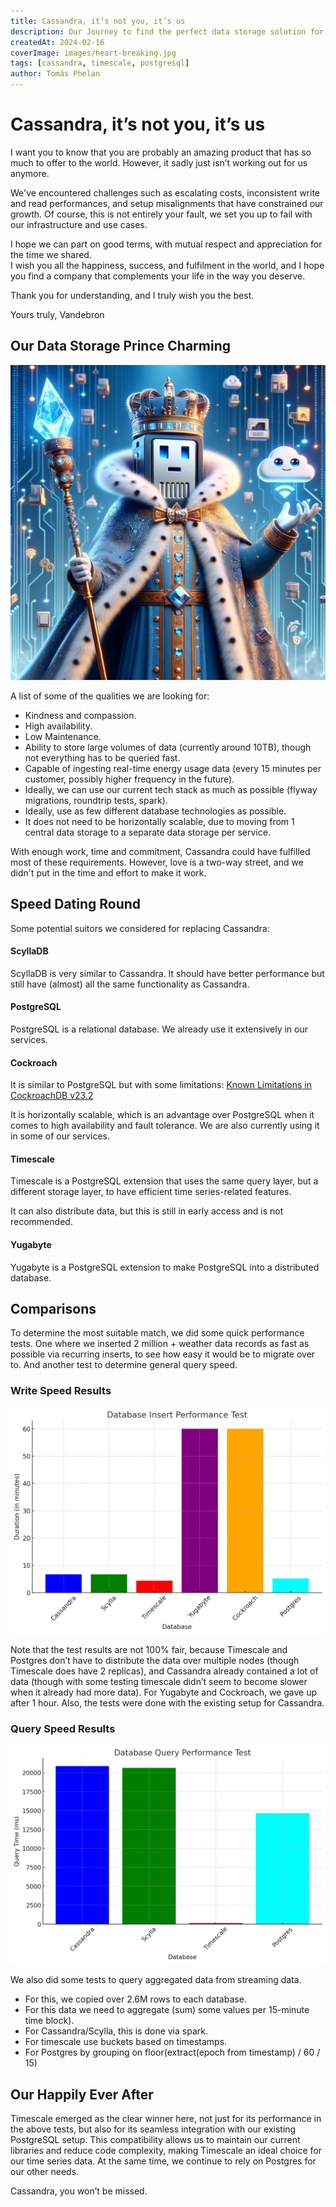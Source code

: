 ```yaml
---
title: Cassandra, it’s not you, it’s us
description: Our Journey to find the perfect data storage solution for us
createdAt: 2024-02-16
coverImage: images/heart-breaking.jpg
tags: [cassandra, timescale, postgresql]
author: Tomás Phelan
---
```


# Cassandra, it’s not you, it’s us

I want you to know that you are probably an amazing product that has so much to offer to the world. However, it sadly just isn’t working out for us anymore.

We've encountered challenges such as escalating costs, inconsistent write and read performances, and setup misalignments that have constrained our growth. Of course, this is not entirely your fault, we set you up to fail with our infrastructure and use cases.

I hope we can part on good terms, with mutual respect and appreciation for the time we shared.  
I wish you all the happiness, success, and fulfilment in the world, and I hope you find a company that complements your life in the way you deserve.

Thank you for understanding, and I truly wish you the best.

Yours truly, Vandebron

## Our Data Storage Prince Charming
![data-prince-charming.jpg](../images/data-prince-charming.jpg "Data Prince")

A list of some of the qualities we are looking for:
- Kindness and compassion. 
- High availability.
- Low Maintenance.
- Ability to store large volumes of data (currently around 10TB), though not everything has to be queried fast.
- Capable of ingesting real-time energy usage data (every 15 minutes per customer, possibly higher frequency in the future).
- Ideally, we can use our current tech stack as much as possible (flyway migrations, roundtrip tests, spark).
- Ideally, use as few different database technologies as possible.
- It does not need to be horizontally scalable, due to moving from 1 central data storage to a separate data storage per service.

With enough work, time and commitment, Cassandra could have fulfilled most of these requirements. However, love is a two-way street, and we didn't put in the time and effort to make it work.

## Speed Dating Round
Some potential suitors we considered for replacing Cassandra:

#### ScyllaDB
ScyllaDB is very similar to Cassandra. It should have better performance but still have (almost) all the same functionality as Cassandra.

#### PostgreSQL
PostgreSQL is a relational database. We already use it extensively in our services.

#### Cockroach
It is similar to PostgreSQL but with some limitations: [Known Limitations in CockroachDB v23.2](https://www.cockroachlabs.com/docs/stable/known-limitations.html)

It is horizontally scalable, which is an advantage over PostgreSQL when it comes to high availability and fault tolerance. We are also currently using it in some of our services.

#### Timescale
Timescale is a PostgreSQL extension that uses the same query layer, but a different storage layer, to have efficient time series-related features.

It can also distribute data, but this is still in early access and is not recommended.

#### Yugabyte

Yugabyte is a PostgreSQL extension to make PostgreSQL into a distributed database.

## Comparisons

To determine the most suitable match, we did some quick performance tests. One where we inserted 2 million + weather data records as fast as possible via recurring inserts, to see how easy it would be to migrate over to. And another test to determine general query speed.

### Write Speed Results
![insert-perf-database.jpg](../images/insert-perf-database.jpg "Insert Graph")

Note that the test results are not 100% fair, because Timescale and Postgres don’t have to distribute the data over multiple nodes (though Timescale does have 2 replicas), and Cassandra already contained a lot of data (though with some testing timescale didn’t seem to become slower when it already had more data). For Yugabyte and Cockroach, we gave up after 1 hour. Also, the tests were done with the existing setup for Cassandra.

### Query Speed Results
![query-perf-database.jpg](../images/query-perf-database.jpg "Query Graph")

We also did some tests to query aggregated data from streaming data.
-   For this, we copied over 2.6M rows to each database.
-   For this data we need to aggregate (sum) some values per 15-minute time block).
-   For Cassandra/Scylla, this is done via spark.
-   For timescale use buckets based on timestamps.
-   For Postgres by grouping on floor(extract(epoch from timestamp) / 60 / 15)

## Our Happily Ever After

Timescale emerged as the clear winner here, not just for its performance in the above tests, but also for its seamless integration with our existing PostgreSQL setup. This compatibility allows us to maintain our current libraries and reduce code complexity, making Timescale an ideal choice for our time series data. At the same time, we continue to rely on Postgres for our other needs.

Cassandra, you won’t be missed.